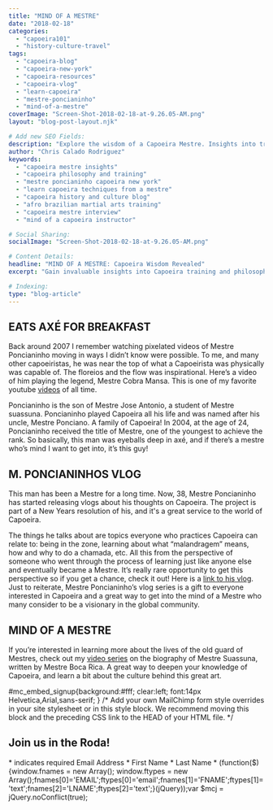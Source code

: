 ```yaml
---
title: "MIND OF A MESTRE"
date: "2018-02-18"
categories:
  - "capoeira101"
  - "history-culture-travel"
tags:
  - "capoeira-blog"
  - "capoeira-new-york"
  - "capoeira-resources"
  - "capoeira-vlog"
  - "learn-capoeira"
  - "mestre-poncianinho"
  - "mind-of-a-mestre"
coverImage: "Screen-Shot-2018-02-18-at-9.26.05-AM.png"
layout: "blog-post-layout.njk"

# Add new SEO Fields:
description: "Explore the wisdom of a Capoeira Mestre. Insights into training, philosophy, and the rich history of this Afro-Brazilian art form. "
author: "Chris Calado Rodriguez"
keywords:
  - "capoeira mestre insights"
  - "capoeira philosophy and training"
  - "mestre poncianinho capoeira new york"
  - "learn capoeira techniques from a mestre"
  - "capoeira history and culture blog"
  - "afro brazilian martial arts training"
  - "capoeira mestre interview"
  - "mind of a capoeira instructor"

# Social Sharing:
socialImage: "Screen-Shot-2018-02-18-at-9.26.05-AM.png"

# Content Details:
headline: "MIND OF A MESTRE: Capoeira Wisdom Revealed"
excerpt: "Gain invaluable insights into Capoeira training and philosophy from a respected Mestre, exploring the art's rich history and cultural significance."

# Indexing:
type: "blog-article"
---
```


## EATS AXÉ FOR BREAKFAST

Back around 2007 I remember watching pixelated videos of Mestre Poncianinho moving in ways I didn’t know were possible. To me, and many other capoeiristas, he was near the top of what a Capoeirista was physically was capable of. The floreios and the flow was inspirational. Here’s a video of him playing the legend, Mestre Cobra Mansa. This is one of my favorite youtube [videos](https://www.youtube.com/watch?v=HgJcdbVYggE) of all time.

Poncianinho is the son of Mestre Jose Antonio, a student of Mestre suassuna. Poncianinho played Capoeira all his life and was named after his uncle, Mestre Ponciano. A family of Capoeira! In 2004, at the age of 24, Poncianinho received the title of Mestre, one of the youngest to achieve the rank. So basically, this man was eyeballs deep in axé, and if there’s a mestre who’s mind I want to get into, it’s this guy!

## M. PONCIANINHOS VLOG

This man has been a Mestre for a long time. Now, 38, Mestre Poncianinho has started releasing vlogs about his thoughts on Capoeira. The project is part of a New Years resolution of his, and it's a great service to the world of Capoeira.

The things he talks about are topics everyone who practices Capoeira can relate to: being in the zone, learning about what “malandragem” means, how and why to do a chamada, etc. All this from the perspective of someone who went through the process of learning just like anyone else and eventually became a Mestre. It’s really rare opportunity to get this perspective so if you get a chance, check it out! Here is a [link to his vlog](https://www.youtube.com/watch?v=ESiEStGWp90). Just to reiterate, Mestre Poncianinho’s vlog series is a gift to everyone interested in Capoeira and a great way to get into the mind of a Mestre who many consider to be a visionary in the global community.

## MIND OF A MESTRE

If you’re interested in learning more about the lives of the old guard of Mestres, check out my [video series](https://www.youtube.com/watch?v=BnqgiTmIGYQ) on the biography of Mestre Suassuna, written by Mestre Boca Rica. A great way to deepen your knowledge of Capoeira, and learn a bit about the culture behind this great art.

#mc\_embed\_signup{background:#fff; clear:left; font:14px Helvetica,Arial,sans-serif; } /\* Add your own MailChimp form style overrides in your site stylesheet or in this style block. We recommend moving this block and the preceding CSS link to the HEAD of your HTML file. \*/

## Join us in the Roda!

\* indicates required Email Address \* First Name \* Last Name \* (function($) {window.fnames = new Array(); window.ftypes = new Array();fnames\[0\]='EMAIL';ftypes\[0\]='email';fnames\[1\]='FNAME';ftypes\[1\]='text';fnames\[2\]='LNAME';ftypes\[2\]='text';}(jQuery));var $mcj = jQuery.noConflict(true);